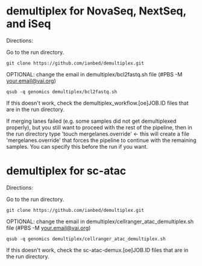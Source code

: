 # demultiplex for NovaSeq, NextSeq, and iSeq

Directions:

Go to the run directory.

```git clone https://github.com/ianbed/demultiplex.git```

OPTIONAL: change the email in demultiplex/bcl2fastq.sh file (#PBS -M your.email@vai.org)

```qsub -q genomics demultiplex/bcl2fastq.sh```

If this doesn't work, check the demultiplex_workflow.[oe]JOB.ID files that are in the run directory.

If merging lanes failed (e.g. some samples did not get demultiplexed properly), but you still want to proceed with the rest of the pipeline, then in the run directory type 'touch mergelanes.override' <- this will create a file 'mergelanes.override' that forces the pipeline to continue with the remaining samples. You can specify this before the run if you want.

# demultiplex for sc-atac

Directions:

Go to the run directory.

```git clone https://github.com/ianbed/demultiplex.git```

OPTIONAL: change the email in demultiplex/cellranger_atac_demultiplex.sh file (#PBS -M your.email@vai.org)

```qsub -q genomics demultiplex/cellranger_atac_demultiplex.sh```

If this doesn't work, check the sc-atac-demux.[oe]JOB.ID files that are in the run directory.
